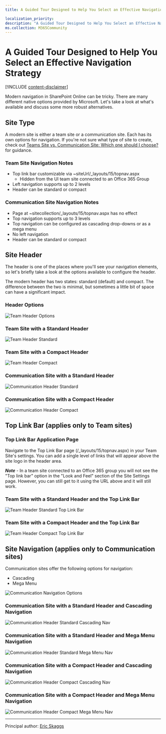 ```yaml
---
title: A Guided Tour Designed to Help You Select an Effective Navigation Strategy

localization_priority: 
description: "A Guided Tour Designed to Help You Select an Effective Navigation Strategy"
ms.collection: M365Community
---
```


# A Guided Tour Designed to Help You Select an Effective Navigation Strategy

[!INCLUDE [content-disclaimer](includes/content-disclaimer.md)]

Modern navigation in SharePoint Online can be tricky. There are many different native options provided by Microsoft. Let's take a look at what's available and discuss some more robust alternatives.

## Site Type

A modern site is either a team site or a communication site. Each has its own options for navigation. If you're not sure what type of site to create, check out [Teams Site vs. Communication Site: Which one should I choose?](team-site-or-communication-site.md) for guidance.

### Team Site Navigation Notes

- Top link bar customizable via ~siteUrl/_layouts/15/topnav.aspx
  - Hidden from the UI team site connected to an Office 365 Group
- Left navigation supports up to 2 levels
- Header can be standard or compact

### Communication Site Navigation Notes

- Page at ~sitecollection/_layouts/15/topnav.aspx has no effect
- Top navigation supports up to 3 levels
- Top navigation can be configured as cascading drop-downs or as a mega menu
- No left navigation
- Header can be standard or compact

## Site Header

The header is one of the places where you'll see your navigation elements, so let's briefly take a look at the options available to configure the header.

The modern header has two states: standard (default) and compact. The difference between the two is minimal, but sometimes a little bit of space can have a significant impact.

### Header Options

![Team Header Options](media/select-an-effective-navigation-strategy/TeamHeaderOptions.png)

### Team Site with a Standard Header

![Team Header Standard](media/select-an-effective-navigation-strategy/TeamHeaderStandard.png)

### Team Site with a Compact Header

![Team Header Compact](media/select-an-effective-navigation-strategy/TeamHeaderCompact.png)

### Communication Site with a Standard Header

![Communication Header Standard](media/select-an-effective-navigation-strategy/CommunicationHeaderStandard.png)

### Communication Site with a Compact Header

![Communication Header Compact](media/select-an-effective-navigation-strategy/CommunicationHeaderCompact.png)

## Top Link Bar (applies only to Team sites)

### Top Link Bar Application Page

Navigate to the Top Link Bar page (/_layouts/15/topnav.aspx) in your Team Site's settings. You can add a single level of links that will appear above the site logo in the header area.

***Note*** - In a team site connected to an Office 365 group you will not see the "Top link bar" option in the "Look and Feel" section of the Site Settings page. However, you can still get to it using the URL above and it will still work.

### Team Site with a Standard Header and the Top Link Bar

![Team Header Standard Top Link Bar](media/select-an-effective-navigation-strategy/TeamHeaderStandardTopLinkBar.png)

### Team Site with a Compact Header and the Top Link Bar

![Team Header Compact Top Link Bar](media/select-an-effective-navigation-strategy/TeamHeaderCompactTopLinkBar.png)

## Site Navigation (applies only to Communication sites)

Communication sites offer the following options for navigation:

- Cascading
- Mega Menu

![Communication Navigation Options](media/select-an-effective-navigation-strategy/CommunicationNavigationOptions.png)

### Communication Site with a Standard Header and Cascading Navigation

![Communication Header Standard Cascading Nav](media/select-an-effective-navigation-strategy/CommunicationHeaderStandardCascadingNav.png)

### Communication Site with a Standard Header and Mega Menu Navigation

![Communication Header Standard Mega Menu Nav](media/select-an-effective-navigation-strategy/CommunicationHeaderStandardMegaMenuNav.png)

### Communication Site with a Compact Header and Cascading Navigation

![Communication Header Compact Cascading Nav](media/select-an-effective-navigation-strategy/CommunicationHeaderCompactCascadingNav.png)

### Communication Site with a Compact Header and Mega Menu Navigation

![Communication Header Compact Mega Menu Nav](media/select-an-effective-navigation-strategy/CommunicationHeaderCompactMegaMenuNav.png)

---

Principal author: [Eric Skaggs](https://www.linkedin.com/in/skaggej)
